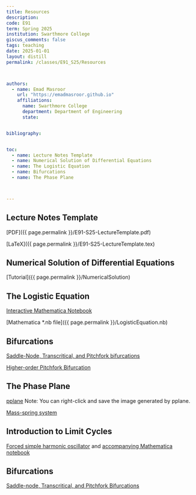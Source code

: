 ```yaml
---
title: Resources
description: 
code: E91
term: Spring 2025
institution: Swarthmore College
giscus_comments: false
tags: teaching 
date: 2025-01-01
layout: distill
permalink: /classes/E91_S25/Resources



authors:
  - name: Emad Masroor
    url: "https://emadmasroor.github.io"
    affiliations:
      name: Swarthmore College
      department: Department of Engineering
      state: 


bibliography: 


toc:
  - name: Lecture Notes Template
  - name: Numerical Solution of Differential Equations
  - name: The Logistic Equation
  - name: Bifurcations
  - name: The Phase Plane



---
```


## Lecture Notes Template

[PDF]({{ page.permalink }}/E91-S25-LectureTemplate.pdf)

[LaTeX]({{ page.permalink }}/E91-S25-LectureTemplate.tex)

## Numerical Solution of Differential Equations

[Tutorial]({{ page.permalink }}/NumericalSolution)

## The Logistic Equation

[Interactive Mathematica Notebook](https://www.wolframcloud.com/obj/c36c6ae1-7623-4a0b-bb6c-85193b1572d1)

[Mathematica *.nb file]({{ page.permalink }}/LogisticEquation.nb)

## Bifurcations

[Saddle-Node, Transcritical, and Pitchfork bifurcations](https://www.wolframcloud.com/obj/bb46477a-21b0-4256-86e7-5f67b25dbb43)

[Higher-order Pitchfork Bifurcation](https://tinyurl.com/higherorderbifurcation1)

## The Phase Plane

[pplane](https://aeb019.hosted.uark.edu/pplane.html) Note: You can right-click and save the image generated by pplane.

[Mass-spring system](https://tinyurl.com/E91phaseplane)

## Introduction to Limit Cycles

[Forced simple harmonic oscillator](https://tinyurl.com/E91limitcycle1) and [accompanying Mathematica notebook](Resources/ForcedHarmonicOscillator.nb)

## Bifurcations

[Saddle-node, Transcritical, and Pitchfork Bifurcations](https://tinyurl.com/E91bifurcations2d)
